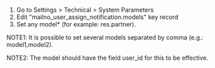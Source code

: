 1.  Go to Settings \> Technical \> System Parameters
2.  Edit "mailno_user_assign_notification.models" key record
3.  Set any model\* (for example: res.partner).

NOTE1: It is possible to set several models separated by comma (e.g.:
model1,model2).

NOTE2: The model should have the field user_id for this to be effective.
